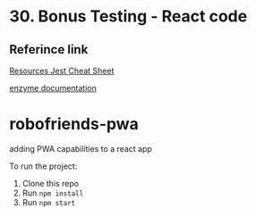 # 30. Bonus Testing - React code
## Referince link
[Resources Jest Cheat Sheet](https://github.com/sapegin/jest-cheat-sheet)

[enzyme documentation](https://enzymejs.github.io/enzyme/docs/api/#api-reference)

# robofriends-pwa
adding PWA capabilities to a react app

To run the project:

1. Clone this repo
2. Run `npm install`
3. Run `npm start`
